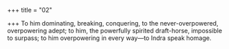 +++
title = "02"

+++
To him dominating, breaking, conquering, to the never-overpowered,  overpowering adept;
to him, the powerfully spirited draft-horse, impossible to surpass; to him  overpowering in every way—to Indra speak homage.